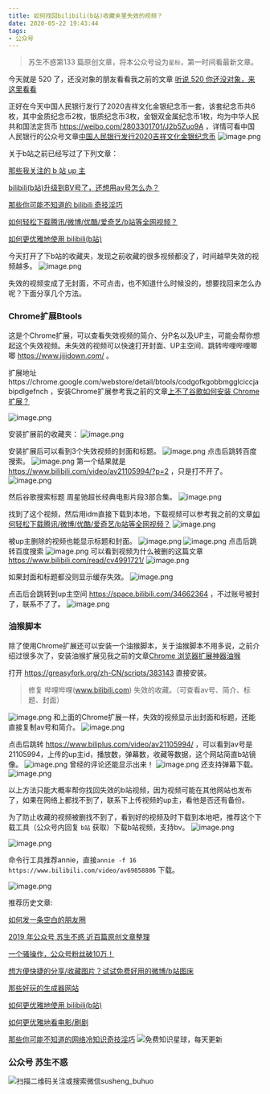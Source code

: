 ```yaml
---
title: 如何找回bilibili(b站)收藏夹里失效的视频？
date: 2020-05-22 19:43:44
tags:
- 公众号
---
```

> 苏生不惑第133 篇原创文章，将本公众号设为`星标`，第一时间看最新文章。

今天就是 520 了，还没对象的朋友看看我之前的文章 [听说 520 你还没对象，来这里看看](https://mp.weixin.qq.com/s/r1rMqhzwHqkeb9T85BmeAg) 

正好在今天中国人民银行发行了2020吉祥文化金银纪念币一套，该套纪念币共6枚，其中金质纪念币2枚，银质纪念币3枚，金银双金属纪念币1枚，均为中华人民共和国法定货币 https://weibo.com/2803301701/J2b5Zuo9A ，详情可看中国人民银行的公众号文章[中国人民银行发行2020吉祥文化金银纪念币](https://mp.weixin.qq.com/s/uoTtnSEmGWyIjvTOpw_fpg)
![image.png](https://upload-images.jianshu.io/upload_images/23152173-742e124c88336932.png?imageMogr2/auto-orient/strip%7CimageView2/2/w/1240)


关于b站之前已经写过了下列文章：

 [那些我关注的 b 站 up 主](https://mp.weixin.qq.com/s/952eqef1Rm3HpH5DYbTjZg)

[bilibili(b站)升级到BV号了，还想用av号怎么办？](https://mp.weixin.qq.com/s/I3LR8ikHoX80WjaMCoMVlw)

[那些你可能不知道的 bilibili 奇技淫巧](https://mp.weixin.qq.com/s/HpuInXUCjSYT7HLqhoRcCA)

[如何轻松下载腾讯/微博/优酷/爱奇艺/b站等全网视频？](https://mp.weixin.qq.com/s/3rB23e9L55hDBaPLDu6WMg)

[如何更优雅地使用 bilibili(b站)](https://mp.weixin.qq.com/s/a_lxHOQVA9RR_dYyzr56Gw)

今天打开了下b站的收藏夹，发现之前收藏的很多视频都没了，时间越早失效的视频越多。
![image.png](https://upload-images.jianshu.io/upload_images/23152173-a5086b4d097c9b33.png?imageMogr2/auto-orient/strip%7CimageView2/2/w/1240)

失效的视频变成了无封面，不可点击，也不知道什么时候没的，想要找回来怎么办呢？下面分享几个方法。

### Chrome扩展Btools
这是个Chrome扩展，可以查看失效视频的简介、分P名以及UP主，可能会帮你想起这个失效视频。未失效的视频可以快速打开封面、UP主空间、跳转哔哩哔哩唧唧 https://www.jijidown.com/ 。

扩展地址https://chrome.google.com/webstore/detail/btools/codgofkgobbmgglciccjabipdlgefnch ，安装Chrome扩展参考我之前的文章[上不了谷歌如何安装 Chrome 扩展？](https://mp.weixin.qq.com/s/xC9K_z7zpmAIEzUK6s1x3w)

![image.png](https://upload-images.jianshu.io/upload_images/23152173-481bbf34bddc1592.png?imageMogr2/auto-orient/strip%7CimageView2/2/w/1240)

安装扩展前的收藏夹：
![image.png](https://upload-images.jianshu.io/upload_images/23152173-f905679ce2b457cf.png?imageMogr2/auto-orient/strip%7CimageView2/2/w/1240)

安装扩展后可以看到3个失效视频的封面和标题。
![image.png](https://upload-images.jianshu.io/upload_images/23152173-92d52eff544c124f.png?imageMogr2/auto-orient/strip%7CimageView2/2/w/1240)
点击后跳转百度搜索。
![image.png](https://upload-images.jianshu.io/upload_images/23152173-8d16ca864dcc8a6a.png?imageMogr2/auto-orient/strip%7CimageView2/2/w/1240)
第一个结果就是 https://www.bilibili.com/video/av21105994/?p=2 ，只是打不开了。
![image.png](https://upload-images.jianshu.io/upload_images/23152173-d762d3a97337dcad.png?imageMogr2/auto-orient/strip%7CimageView2/2/w/1240)


然后谷歌搜索标题 周星驰超长经典电影片段3部合集。
![image.png](https://upload-images.jianshu.io/upload_images/23152173-57430e1a1d696372.png?imageMogr2/auto-orient/strip%7CimageView2/2/w/1240)

找到了这个视频，然后用idm直接下载到本地，下载视频可以参考我之前的文章[如何轻松下载腾讯/微博/优酷/爱奇艺/b站等全网视频？](https://mp.weixin.qq.com/s/3rB23e9L55hDBaPLDu6WMg) 
![image.png](https://upload-images.jianshu.io/upload_images/23152173-ace3feb8ad37f36b.png?imageMogr2/auto-orient/strip%7CimageView2/2/w/1240)


被up主删除的视频也能显示标题和封面。
![image.png](https://upload-images.jianshu.io/upload_images/23152173-617ba35cedd2d72f.png?imageMogr2/auto-orient/strip%7CimageView2/2/w/1240)
![image.png](https://upload-images.jianshu.io/upload_images/23152173-ba3caf9121828243.png?imageMogr2/auto-orient/strip%7CimageView2/2/w/1240)
点击后跳转百度搜索
![image.png](https://upload-images.jianshu.io/upload_images/23152173-073e8843649ad302.png?imageMogr2/auto-orient/strip%7CimageView2/2/w/1240)
可以看到视频为什么被删的这篇文章 https://www.bilibili.com/read/cv4991721/
![image.png](https://upload-images.jianshu.io/upload_images/23152173-e03e6e30599c0cb2.png?imageMogr2/auto-orient/strip%7CimageView2/2/w/1240)


如果封面和标题都没则显示缓存失效。
![image.png](https://upload-images.jianshu.io/upload_images/23152173-10a8926cde5b4eac.png?imageMogr2/auto-orient/strip%7CimageView2/2/w/1240)

点击后会跳转到up主空间 https://space.bilibili.com/34662364 ，不过账号被封了，联系不了了。
![image.png](https://upload-images.jianshu.io/upload_images/23152173-2b70d2e057be4747.png?imageMogr2/auto-orient/strip%7CimageView2/2/w/1240)
### 油猴脚本
除了使用Chrome扩展还可以安装一个油猴脚本，关于油猴脚本不用多说，之前介绍过很多次了，安装油猴扩展见我之前的文章[Chrome 浏览器扩展神器油猴](https://mp.weixin.qq.com/s/adJFh_9LH0N-vvvYaiQqXg) 

打开 https://greasyfork.org/zh-CN/scripts/383143 直接安装。
> 修复 哔哩哔哩(www.bilibili.com) 失效的收藏。（可查看av号、简介、标题、封面）

![image.png](https://upload-images.jianshu.io/upload_images/23152173-63c787f9b557f79a.png?imageMogr2/auto-orient/strip%7CimageView2/2/w/1240)
和上面的Chrome扩展一样，失效的视频显示出封面和标题，还能直接复制av号和简介。
![image.png](https://upload-images.jianshu.io/upload_images/23152173-7558f9553fb9b86f.png?imageMogr2/auto-orient/strip%7CimageView2/2/w/1240)

点击后跳转 https://www.biliplus.com/video/av21105994/ ，可以看到av号是21105994，上传的up主id，播放数，弹幕数，收藏等数据，这个网站简直b站镜像。
![image.png](https://upload-images.jianshu.io/upload_images/23152173-b2f8adff61d2d82b.png?imageMogr2/auto-orient/strip%7CimageView2/2/w/1240)
曾经的评论还能显示出来！
![image.png](https://upload-images.jianshu.io/upload_images/23152173-c400cfce487a401b.png?imageMogr2/auto-orient/strip%7CimageView2/2/w/1240)
还支持弹幕下载。
![image.png](https://upload-images.jianshu.io/upload_images/23152173-9a0d11f48b99dc62.png?imageMogr2/auto-orient/strip%7CimageView2/2/w/1240)

以上方法只能大概率帮你找回失效的b站视频，因为视频可能在其他网站也发布了，如果在网络上都找不到了，联系下上传视频的up主，看他是否还有备份。

为了防止收藏的视频被删找不到了，看到好的视频及时下载到本地吧，推荐这个下载工具（公众号内回复 `b站` 获取）下载b站视频，支持bv。
![image.png](https://upload-images.jianshu.io/upload_images/17817191-000091cb207725ef.png?imageMogr2/auto-orient/strip%7CimageView2/2/w/1240)

![image.png](https://upload-images.jianshu.io/upload_images/17817191-133c223eac348439.png?imageMogr2/auto-orient/strip%7CimageView2/2/w/1240)

命令行工具推荐annie，直接`annie -f 16 https://www.bilibili.com/video/av69858806` 下载。

![image.png](https://upload-images.jianshu.io/upload_images/23152173-25f4163211f3995b.png?imageMogr2/auto-orient/strip%7CimageView2/2/w/1240)


推荐历史文章:

[如何发一条空白的朋友圈](https://mp.weixin.qq.com/s/Xz1m-mqtCcBF_4hmGCpkUQ)

[2019 年公众号 苏生不惑 近百篇原创文章整理](https://mp.weixin.qq.com/s/Lm4l_aPCSXymUGcqO_Yf3g)

[一个骚操作，公众号粉丝破10万！](https://mp.weixin.qq.com/s/0AJUFviGMYOMirdn1KDonA)

[想方便快捷的分享/收藏图片？试试免费好用的微博/b站图床](https://mp.weixin.qq.com/s/sGToO710n2h5avFk8aRQEw)

[那些好玩的生成器网站](https://mp.weixin.qq.com/s/mPpRYbjfgpVqKcpFwnPYtA)

[如何更优雅地使用 bilibili(b站)](https://mp.weixin.qq.com/s/a_lxHOQVA9RR_dYyzr56Gw)

[如何更优雅地看电影/刷剧](https://mp.weixin.qq.com/s/ksElusubk3s7dKtAqI4HKg)

[那些你可能不知道的网络冷知识奇技淫巧](https://mp.weixin.qq.com/s/-p-RZLh8ovNiCYv6YQkbrw)
![免费知识星球，每天更新](https://upload-images.jianshu.io/upload_images/17817191-9d41aa25edcd25c4.png?imageMogr2/auto-orient/strip%7CimageView2/2/w/1240)

### 公众号 苏生不惑
 ![扫描二维码关注或搜索微信susheng_buhuo](https://upload-images.jianshu.io/upload_images/17817191-6e0079f95d4c0338.jpg?imageMogr2/auto-orient/strip%7CimageView2/2/w/1240)